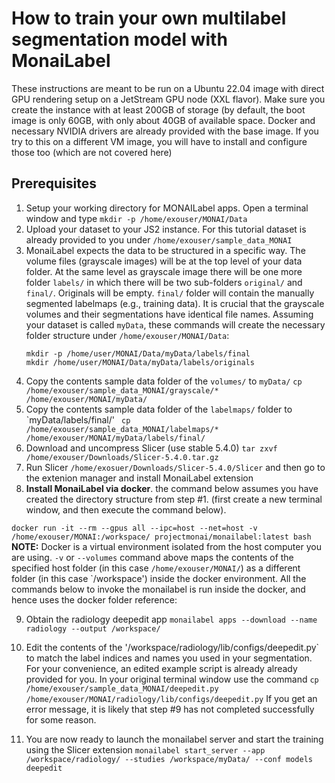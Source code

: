 # How to train your own multilabel segmentation model with MonaiLabel

These instructions are meant to be run on a Ubuntu 22.04 image with direct GPU rendering setup on a JetStream GPU node (XXL flavor). Make sure you create the instance with at least 200GB of storage (by default, the boot image is only 60GB, with only about 40GB of available space. Docker and necessary NVIDIA drivers are already provided with the base image. If you try to this on a different VM image, you will have to install and configure those too (which are not covered here)

## Prerequisites
1. Setup your working directory for MONAILabel apps. 
   Open a terminal window and type ```mkdir -p /home/exouser/MONAI/Data```
2. Upload your dataset to your JS2 instance. For this tutorial dataset is already provided to you under ```/home/exouser/sample_data_MONAI```
3. MonaiLabel expects the data to be structured in a specific way. The volume files (grayscale images) will be at the top level of your data folder. At the same level as grayscale image there will be one more folder `labels/` in which there will be two sub-folders `original/` and `final/`. Originals will be empty. `final/` folder will contain the manually segmented labelmaps (e.g., training data). It is crucial that the grayscale volumes and their segmentations have identical file names. Assuming your dataset is called ```myData```, these commands will create the necessary folder structure under `/home/exouser/MONAI/Data`:
   ```
   mkdir -p /home/user/MONAI/Data/myData/labels/final
   mkdir /home/user/MONAI/Data/myData/labels/originals
   ```
4. Copy the contents sample data folder of the `volumes/` to `myData/` ```cp /home/exouser/sample_data_MONAI/grayscale/* /home/exouser/MONAI/myData/```
5. Copy the contents sample data folder of the `labelmaps/` folder to `myData/labels/final/' ``` cp /home/exouser/sample_data_MONAI/labelmaps/* /home/exouser/MONAI/myData/labels/final/```
6. Download and uncompress Slicer (use stable 5.4.0) ```tar zxvf /home/exouser/Downloads/Slicer-5.4.0.tar.gz```
7. Run Slicer ```/home/exosuer/Downloads/Slicer-5.4.0/Slicer``` and then go to the extenion manager and install MonaiLabel extension 
8. **Install MonaiLabel via docker**. the command below assumes you have created the directory structure from step #1. (first create a new terminal window, and then execute the command below). 

```docker run -it --rm --gpus all --ipc=host --net=host -v /home/exouser/MONAI:/workspace/ projectmonai/monailabel:latest bash```
**NOTE:** Docker is a virtual environment isolated from the host computer you are using. `-v` or `--volumes` command above maps the contents of the specified host folder (in this case `/home/exouser/MONAI/`) as a different folder (in this case `/workspace') inside the docker environment. All the commands below to invoke the monailabel is run inside the docker, and hence uses the docker folder reference:

9. Obtain the radiology deepedit app
    ```monailabel apps --download --name radiology --output /workspace/```
10. Edit the contents of the '/workspace/radiology/lib/configs/deepedit.py` to match the label indices and names you used in your segmentation. For your convenience, an edited example script is already already provided for you. In your original terminal window use the command ```cp /home/exouser/sample_data_MONAI/deepedit.py /home/exouser/MONAI/radiology/lib/configs/deepedit.py```
    If you get an error message, it is likely that step #9 has not completed successfully for some reason.
 
11. You are now ready to launch the monailabel server and start the training using the Slicer extension
```monailabel start_server --app /workspace/radiology/ --studies /workspace/myData/ --conf models deepedit```

